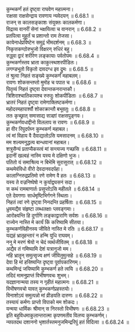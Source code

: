 

  
कुम्भकर्णं हतं दृष्ट्वा राघवेण महात्मना।  
राक्षसा राक्षसेन्द्राय रावणाय न्यवेदयन् ॥ 6.68.1 ॥   
राजन् स कालसङ्काशः संयुक्तः कालकर्मणा।  
विद्राव्य वानरीं सेनां भक्षयित्वा च वानरान् ॥ 6.68.2 ॥   
प्रतपित्वा मुहूर्तं च प्रशान्तो राम तेजसा।  
कायेनार्धप्रविष्टेन समुद्रं भीमदर्शनम् ॥ 6.68.3 ॥   
निकृत्तकण्ठोरुभुजो विक्षरन् रुधिरं बहु।  
रुद्ध्वा द्वारं शरीरेण लङ्कायाः पर्वतोपमः ॥ 6.68.4 ॥   
कुम्भकर्णस्तव भ्राता काकुत्स्थशरपीडितः।  
लगण्डभूतो विकृतो दावदग्ध इव द्रुमः ॥ 6.68.5 ॥   
तं श्रुत्वा निहतं सङ्ख्ये कुम्भकर्णं महाबलम्।  
रावणः शोकसन्तप्तो मुमोह च पपात च ॥ 6.68.6 ॥   
पितृव्यं निहतं दृष्ट्वा देवान्तकनरान्तकौ।  
त्रिशिराश्चातिकायश्च रुरुदुः शोकपीडिताः ॥ 6.68.7 ॥   
भ्रातरं निहतं दृष्ट्वा रामेणाक्लिष्टकर्मणा।  
महोदरमहापार्श्वौ शोकाक्रान्तौ बभूवतुः ॥ 6.68.8 ॥   
ततः कृच्छ्रात् समासाद्य सञ्ज्ञां राक्षसपुङ्गवः।  
कुम्भकर्णवधाद्दीनो विललाप स रावणः ॥ 6.68.9 ॥   
हा वीर रिपुदर्पघ्न कुम्भकर्ण महाबल।  
त्वं मां विहाय वै दैवाद्यातोऽसि यमसादनम् ॥ 6.68.10 ॥   
मम शल्यमनुद्धत्य बान्धवानां महाबल।  
शत्रुसैन्यं प्रताप्यैकस्त्वं मां सन्त्यज्य गच्छसि ॥ 6.68.11 ॥   
इदानीं खल्वहं नास्मि यस्य मे दक्षिणो भुजः।  
पतितो यं समाश्रित्य न बिभेमि सुरासुरात् ॥ 6.68.12 ॥   
कथमेवंविधो वीरो देवदानवदर्पहा।  
कालाग्निरुद्रप्रतिमो रणे रामेण वै हतः ॥ 6.68.13 ॥   
यस्य ते वज्रनिष्पेषो न कुर्याद्व्यसनं सदा।  
स कथं रामबाणार्तः प्रसुप्तोऽसि महीतले ॥ 6.68.14 ॥   
एते देवगणाः सार्धमृष्टिभिर्गगने स्थिताः।  
निहतं त्वां रणे दृष्ट्वा निनदन्ति प्रहर्षिताः ॥ 6.68.15 ॥   
ध्रुवमद्यैव संहृष्टा लब्धलक्षाः प्लवङ्गमाः।  
आरोक्ष्यन्ति हि दुर्गाणि लङ्काद्वाराणि सर्वशः ॥ 6.68.16 ॥   
राज्येन नास्ति मे कार्यं किं करिष्यामि सीतया।  
कुम्भकर्णविहीनस्य जीविते नास्ति मे रतिः ॥ 6.68.17 ॥   
यद्यहं भ्रातृहन्तारं न हन्मि युधि राघवम्।  
ननु मे मरणं श्रेयो न चेदं व्यर्थजीवितम् ॥ 6.68.18 ॥   
अद्यैव तं गमिष्यामि देशं यत्रानुजो मम।  
नहि भ्रातॄन् समुत्सृज्य क्षणं जीवितुमुत्सहे ॥ 6.68.19 ॥   
देवा हि मां हसिष्यन्ति दृष्ट्वा पूर्वापकारिणम्।  
कथमिन्द्रं जयिष्यामि कुम्भकर्ण हते त्वयि ॥ 6.68.20 ॥   
तदिदं मामनुप्राप्तं विभीषणवचः शुभम्।  
यदज्ञानान्मया तस्य न गृहीतं महात्मनः ॥ 6.68.21 ॥   
विभीषणवचो यावत् कुम्भकर्णप्रहस्तयोः।  
विनाशोऽयं समुत्पन्नो मां व्रीडयति दारुणः ॥ 6.68.22 ॥   
तस्यायं कर्मणः प्राप्तो विपाको मम शोकदः।  
यन्मया धार्मिकः श्रीमान् स निरस्तो विभीषणः ॥ 6.68.23 ॥   
इति बहुविधमाकुलान्तरात्मा कृपणमतीव विलप्य कुम्भकर्णम्।  
न्यपतदथ दशाननो भृशार्तस्तमनुजमिन्द्ररिपुं हतं विदित्वा ॥ 6.68.24 ॥   
